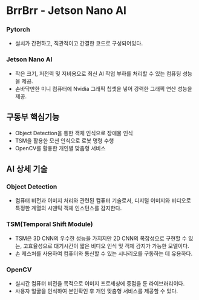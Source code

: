 # BrrBrr - Jetson Nano AI

### Pytorch

- 설치가 간편하고, 직관적이고 간결한 코드로 구성되어있다.

### Jetson Nano AI

- 작은 크기, 저전력 및 저비용으로 최신 AI 작업 부하를 처리할 수 있는 컴퓨팅 성능을 제공.
- 손바닥만한 미니 컴퓨터에 Nvidia 그래픽 칩셋을 넣어 강력한 그래픽 연산 성능을 제공.



## 구동부 핵심기능

- Object Detection을 통한 객체 인식으로 장애물 인식
- TSM을 활용한 모션 인식으로 로봇 명령 수행
- OpenCV를 활용한 개인별 맞춤형 서비스



## AI 상세 기술

### Object Detection

- 컴퓨터 비전과 이미지 처리와 관련된 컴퓨터 기술로서, 디지털 이미지와 비디오로 특정한 계열의 시맨틱 객체 인스턴스를 감지한다.



### TSM(Temporal Shift Module)

- TSM은 3D CNN의 우수한 성능을 가지지만 2D CNN의 복잡성으로 구현할 수 있는, 고효율성으로 대기시간이 짧은 비디오 인식 및 객체 감지가 가능한 모델이다.
- 손 제스처를 사용하여 컴퓨터와 통신할 수 있는 시나리오를 구동하는 데 유용하다.



### OpenCV

- 실시간 컴퓨터 비전을 목적으로 이미지 프로세싱에 중점을 둔 라이브러리이다.
- 사용자 얼굴을 인식하여 본인확인 후 개인 맞춤형 서비스를 제공할 수 있다.
